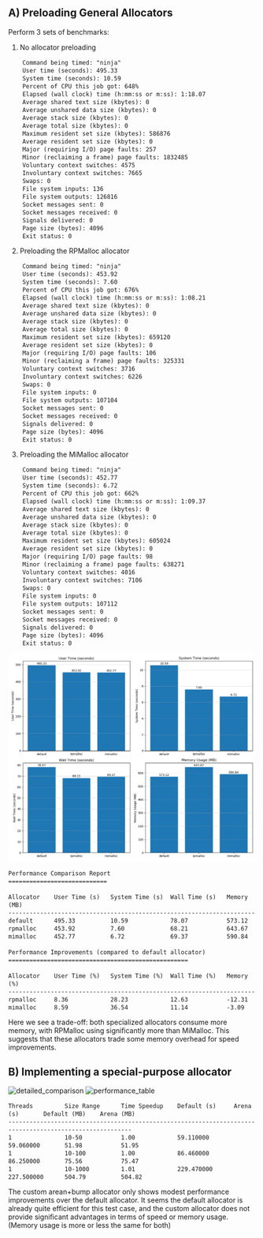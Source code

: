 A) Preloading General Allocators
--------------------------------
Perform 3 sets of benchmarks:

1. No allocator preloading
```
    Command being timed: "ninja"  
    User time (seconds): 495.33  
    System time (seconds): 10.59  
    Percent of CPU this job got: 648%  
    Elapsed (wall clock) time (h:mm:ss or m:ss): 1:18.07  
    Average shared text size (kbytes): 0  
    Average unshared data size (kbytes): 0  
    Average stack size (kbytes): 0  
    Average total size (kbytes): 0  
    Maximum resident set size (kbytes): 586876  
    Average resident set size (kbytes): 0  
    Major (requiring I/O) page faults: 257  
    Minor (reclaiming a frame) page faults: 1832485  
    Voluntary context switches: 4575  
    Involuntary context switches: 7665  
    Swaps: 0  
    File system inputs: 136  
    File system outputs: 126816  
    Socket messages sent: 0  
    Socket messages received: 0  
    Signals delivered: 0  
    Page size (bytes): 4096  
    Exit status: 0  
```
2. Preloading the RPMalloc allocator
```
	Command being timed: "ninja"
	User time (seconds): 453.92
	System time (seconds): 7.60
	Percent of CPU this job got: 676%
	Elapsed (wall clock) time (h:mm:ss or m:ss): 1:08.21
	Average shared text size (kbytes): 0
	Average unshared data size (kbytes): 0
	Average stack size (kbytes): 0
	Average total size (kbytes): 0
	Maximum resident set size (kbytes): 659120
	Average resident set size (kbytes): 0
	Major (requiring I/O) page faults: 106
	Minor (reclaiming a frame) page faults: 325331
	Voluntary context switches: 3716
	Involuntary context switches: 6226
	Swaps: 0
	File system inputs: 0
	File system outputs: 107104
	Socket messages sent: 0
	Socket messages received: 0
	Signals delivered: 0
	Page size (bytes): 4096
	Exit status: 0
``` 
3. Preloading the MiMalloc allocator  
```
	Command being timed: "ninja"
	User time (seconds): 452.77
	System time (seconds): 6.72
	Percent of CPU this job got: 662%
	Elapsed (wall clock) time (h:mm:ss or m:ss): 1:09.37
	Average shared text size (kbytes): 0
	Average unshared data size (kbytes): 0
	Average stack size (kbytes): 0
	Average total size (kbytes): 0
	Maximum resident set size (kbytes): 605024
	Average resident set size (kbytes): 0
	Major (requiring I/O) page faults: 98
	Minor (reclaiming a frame) page faults: 638271
	Voluntary context switches: 4016
	Involuntary context switches: 7106
	Swaps: 0
	File system inputs: 0
	File system outputs: 107112
	Socket messages sent: 0
	Socket messages received: 0
	Signals delivered: 0
	Page size (bytes): 4096
	Exit status: 0
```
![benchmakrs_plot](results/allocator_comparison.png)
```
Performance Comparison Report
============================

Allocator    User Time (s)   System Time (s)  Wall Time (s)   Memory (MB) 
----------------------------------------------------------------------
default      495.33          10.59            78.07           573.12      
rpmalloc     453.92          7.60             68.21           643.67      
mimalloc     452.77          6.72             69.37           590.84      

Performance Improvements (compared to default allocator)
===================================================

Allocator    User Time (%)   System Time (%)  Wall Time (%)   Memory (%)  
----------------------------------------------------------------------
rpmalloc     8.36            28.23            12.63           -12.31      
mimalloc     8.59            36.54            11.14           -3.09       
````
Here we see a trade-off: both specialized allocators consume more memory, with RPMalloc using significantly more than MiMalloc. This suggests that these allocators trade some memory overhead for speed improvements.


B) Implementing a special-purpose allocator
-------------------------------------------

![detailed_comparison](results/arena_detailed_comparison.png)
![performance_table](results/arena_performance_table.png)
```
Threads         Size Range      Time Speedup    Default (s)     Arena (s)       Default (MB)    Arena (MB)     
---------------------------------------------------------------------------------------------------------
1               10-50           1.00            59.110000       59.060000       51.98           51.95          
1               10-100          1.00            86.460000       86.250000       75.56           75.47          
1               10-1000         1.01            229.470000      227.500000      504.79          504.82   
```
The custom arean+bump allocator only shows modest performance improvements over the default allocator.
It seems the default allocator is already quite efficient for this test case, and the custom allocator does not provide significant advantages in terms of speed or memory usage.(Memory usage is more or less the same for both) 
